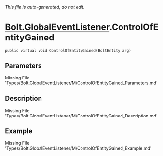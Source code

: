 *This file is auto-generated, do not edit.*

# [Bolt.GlobalEventListener](Types/Bolt.GlobalEventListener.md).ControlOfEntityGained
`public virtual void ControlOfEntityGained(BoltEntity arg)`
## Parameters
Missing File 'Types/Bolt.GlobalEventListener/M/ControlOfEntityGained_Parameters.md'
## Description
Missing File 'Types/Bolt.GlobalEventListener/M/ControlOfEntityGained_Description.md'
## Example
Missing File 'Types/Bolt.GlobalEventListener/M/ControlOfEntityGained_Example.md'
